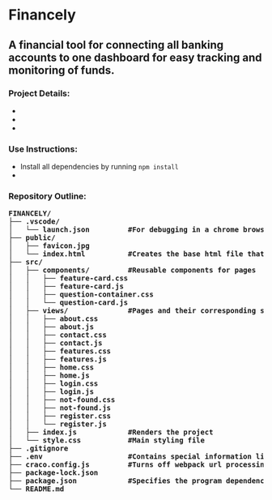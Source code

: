 # Financely

## A financial tool for connecting all banking accounts to one dashboard for easy tracking and monitoring of funds.

### Project Details:
- 
-
-

### Use Instructions:
- Install all dependencies by running `npm install`
- 

### Repository Outline:
<pre>
<b>FINANCELY/<b>
├── .vscode/
│   └── launch.json         #For debugging in a chrome browser using node.js
├── public/
│   ├── favicon.jpg
│   └── index.html          #Creates the base html file that the js files build from
├── src/
│   ├── components/         #Reusable components for pages
│   │   ├── feature-card.css
│   │   ├── feature-card.js
│   │   ├── question-container.css
│   │   └── question-card.js
│   ├── views/              #Pages and their corresponding style files
│   │   ├── about.css
│   │   ├── about.js
│   │   ├── contact.css
│   │   ├── contact.js
│   │   ├── features.css
│   │   ├── features.js
│   │   ├── home.css
│   │   ├── home.js
│   │   ├── login.css
│   │   ├── login.js
│   │   ├── not-found.css
│   │   ├── not-found.js
│   │   ├── register.css
│   │   └── register.js
│   ├── index.js            #Renders the project
│   └── style.css           #Main styling file
├── .gitignore
├── .env                    #Contains special information like the db password and secret keys
├── craco.config.js         #Turns off webpack url processing
├── package-lock.json
├── package.json            #Specifies the program dependencies
└── README.md
<pre>
